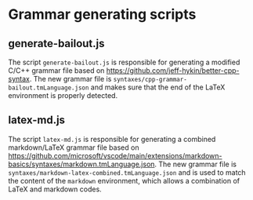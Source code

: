 # Grammar generating scripts

## generate-bailout.js

The script `generate-bailout.js` is responsible for generating a modified C/C++ grammar file based on https://github.com/jeff-hykin/better-cpp-syntax. The new grammar file is `syntaxes/cpp-grammar-bailout.tmLanguage.json` and makes sure that the end of the LaTeX environment is properly detected.

## latex-md.js

The script `latex-md.js` is responsible for generating a combined markdown/LaTeX grammar file based on https://github.com/microsoft/vscode/main/extensions/markdown-basics/syntaxes/markdown.tmLanguage.json. The new grammar file is `syntaxes/markdown-latex-combined.tmLanguage.json` and is used to match the content of the `markdown` environment, which allows a combination of LaTeX and markdown codes.
